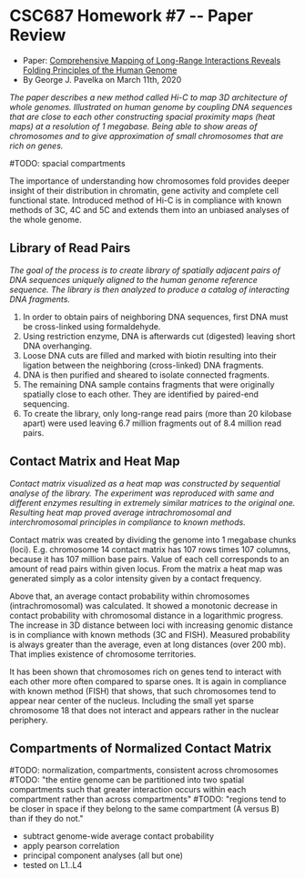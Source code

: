 # CSC687 Homework #7 -- Paper Review

 * Paper: [Comprehensive Mapping of Long-Range Interactions Reveals Folding Principles of the Human Genome][1]
 * By George J. Pavelka on March 11th, 2020

_The paper describes a new method called Hi-C to map 3D architecture of whole genomes. Illustrated on human genome by coupling DNA sequences that are close to each other constructing spacial proximity maps (heat maps) at a resolution of 1 megabase. Being able to show areas of chromosomes and to give approximation of small chromosomes that are rich on genes._

#TODO: spacial compartments

The importance of understanding how chromosomes fold provides deeper insight of their distribution in chromatin, gene activity and complete cell functional state. Introduced method of Hi-C is in compliance with known methods of 3C, 4C and 5C and extends them into an unbiased analyses of the whole genome.

## Library of Read Pairs

_The goal of the process is to create library of spatially adjacent pairs of DNA sequences uniquely aligned to the human genome reference sequence. The library is then analyzed to produce a catalog of interacting DNA fragments._

 1. In order to obtain pairs of neighboring DNA sequences, first DNA must be cross-linked using formaldehyde.
 2. Using restriction enzyme, DNA is afterwards cut (digested) leaving short DNA overhanging.
 3. Loose DNA cuts are filled and marked with biotin resulting into their ligation between the neighboring (cross-linked) DNA fragments.
 4. DNA is then purified and sheared to isolate connected fragments.
 5. The remaining DNA sample contains fragments that were originally spatially close to each other. They are identified by paired-end sequencing.
 6. To create the library, only long-range read pairs (more than 20 kilobase apart) were used leaving 6.7 million fragments out of 8.4 million read pairs.

## Contact Matrix and Heat Map

_Contact matrix visualized as a heat map was constructed by sequential analyse of the library. The experiment was reproduced with same and different enzymes resulting in extremely similar matrices to the original one. Resulting heat map proved average intrachromosomal and interchromosomal principles in compliance to known methods._

Contact matrix was created by dividing the genome into 1 megabase chunks (loci). E.g. chromosome 14 contact matrix has 107 rows times 107 columns, because it has 107 million base pairs. Value of each cell corresponds to an amount of read pairs within given locus. From the matrix a heat map was generated simply as a color intensity given by a contact frequency.

Above that, an average contact probability within chromosomes (intrachromosomal) was calculated. It showed a monotonic decrease in contact probability with chromosomal distance in a logarithmic progress. The increase in 3D distance between loci with increasing genomic distance is in compliance with known methods (3C and FISH). Measured probability is always greater than the average, even at long distances (over 200 mb). That implies existence of chromosome territories.

It has been shown that chromosomes rich on genes tend to interact with each other more often compared to sparse ones. It is again in compliance with known method (FISH) that shows, that such chromosomes tend to appear near center of the nucleus. Including the small yet sparse chromosome 18 that does not interact and appears rather in the nuclear periphery.

## Compartments of Normalized Contact Matrix

#TODO: normalization, compartments, consistent across chromosomes
#TODO: "the entire genome can be partitioned into two spatial compartments such that greater interaction occurs within each compartment rather than across compartments"
#TODO: "regions tend to be closer in space if they belong to the same compartment (A versus B) than if they do not."

* subtract genome-wide average contact probability
* apply pearson correlation
* principal component analyses (all but one)
* tested on L1..L4


[1]: https://science.sciencemag.org/content/326/5950/289
(Science  09 Oct 2009: Vol. 326, Issue 5950, pp. 289-293, DOI: 10.1126/science.1181369u)
